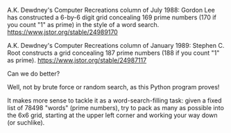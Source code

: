 
A.K. Dewdney's Computer Recreations column of July 1988:
Gordon Lee has constructed a 6-by-6 digit grid concealing 169 prime numbers
(170 if you count "1" as prime) in the style of a word search.
https://www.jstor.org/stable/24989170

A.K. Dewdney's Computer Recreations column of January 1989:
Stephen C. Root constructs a grid concealing 187 prime numbers
(188 if you count "1" as prime).
https://www.jstor.org/stable/24987117

Can we do better?

Well, not by brute force or random search, as this Python program proves!

It makes more sense to tackle it as a word-search-filling task: given
a fixed list of 78498 "words" (prime numbers), try to pack as many as possible
into the 6x6 grid, starting at the upper left corner and working your
way down (or suchlike).
